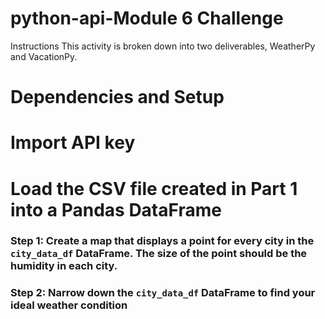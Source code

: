# python-api-Module 6 Challenge
Instructions
This activity is broken down into two deliverables, WeatherPy and VacationPy.

# Dependencies and Setup
# Import API key
# Load the CSV file created in Part 1 into a Pandas DataFrame
### Step 1: Create a map that displays a point for every city in the `city_data_df` DataFrame. The size of the point should be the humidity in each city.
### Step 2: Narrow down the `city_data_df` DataFrame to find your ideal weather condition